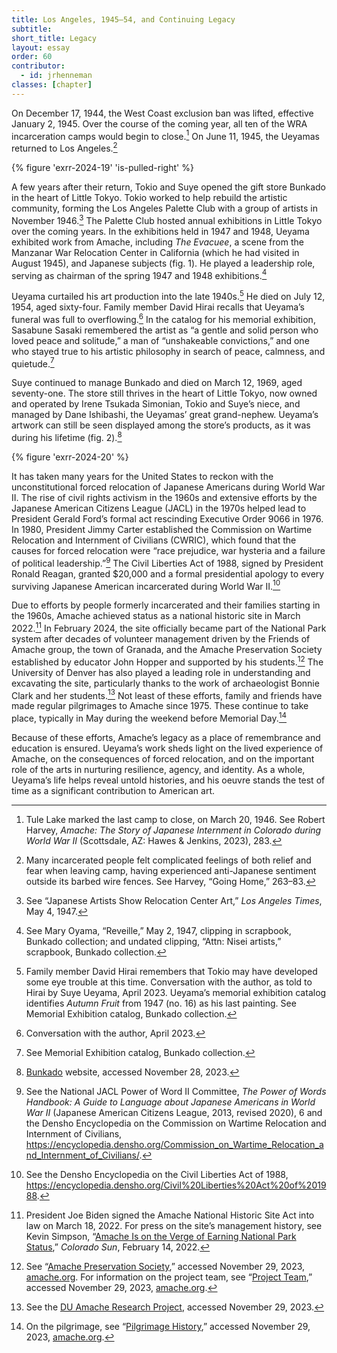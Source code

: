 ```yaml
---
title: Los Angeles, 1945–54, and Continuing Legacy
subtitle: 
short_title: Legacy
layout: essay
order: 60
contributor:
  - id: jrhenneman
classes: [chapter]
---
```


On December 17, 1944, the West Coast exclusion ban was lifted, effective January 2, 1945. Over the course of the coming year, all ten of the WRA incarceration camps would begin to close.[^1] On June 11, 1945, the Ueyamas returned to Los Angeles.[^2]

{% figure 'exrr-2024-19' 'is-pulled-right' %}

A few years after their return, Tokio and Suye opened the gift store Bunkado in the heart of Little Tokyo. Tokio worked to help rebuild the artistic community, forming the Los Angeles Palette Club with a group of artists in November 1946.[^3] The Palette Club hosted annual exhibitions in Little Tokyo over the coming years. In the exhibitions held in 1947 and 1948, Ueyama exhibited work from Amache, including *The Evacuee*, a scene from the Manzanar War Relocation Center in California (which he had visited in August 1945), and Japanese subjects (fig. 1). He played a leadership role, serving as chairman of the spring 1947 and 1948 exhibitions.[^4]


Ueyama curtailed his art production into the late 1940s.[^5] He died on July 12, 1954, aged sixty-four. Family member David Hirai recalls that Ueyama’s funeral was full to overflowing.[^6] In the catalog for his memorial exhibition, Sasabune Sasaki remembered the artist as “a gentle and solid person who loved peace and solitude,” a man of “unshakeable convictions,” and one who stayed true to his artistic philosophy in search of peace, calmness, and quietude.[^7]

Suye continued to manage Bunkado and died on March 12, 1969, aged seventy-one. The store still thrives in the heart of Little Tokyo, now owned and operated by Irene Tsukada Simonian, Tokio and Suye’s niece, and managed by Dane Ishibashi, the Ueyamas’ great grand-nephew. Ueyama’s artwork can still be seen displayed among the store’s products, as it was during his lifetime (fig. 2).[^8]

{% figure 'exrr-2024-20' %}

It has taken many years for the United States to reckon with the unconstitutional forced relocation of Japanese Americans during World War II. The rise of civil rights activism in the 1960s and extensive efforts by the Japanese American Citizens League (JACL) in the 1970s helped lead to President Gerald Ford’s formal act rescinding Executive Order 9066 in 1976. In 1980, President Jimmy Carter established the Commission on Wartime Relocation and Internment of Civilians (CWRIC), which found that the causes for forced relocation were “race prejudice, war hysteria and a failure of political leadership.”[^9]  The Civil Liberties Act of 1988, signed by President Ronald Reagan, granted $20,000 and a formal presidential apology to every surviving Japanese American incarcerated during World War II.[^10]   

Due to efforts by people formerly incarcerated and their families starting in the 1960s, Amache achieved status as a national historic site in March 2022.[^11] In February 2024, the site officially became part of the National Park system after decades of volunteer management driven by the Friends of Amache group, the town of Granada, and the Amache Preservation Society established by educator John Hopper and supported by his students.[^12] The University of Denver has also played a leading role in understanding and excavating the site, particularly thanks to the work of archaeologist Bonnie Clark and her students.[^13] Not least of these efforts, family and friends have made regular pilgrimages to Amache since 1975. These continue to take place, typically in May during the weekend before Memorial Day.[^14]

Because of these efforts, Amache’s legacy as a place of remembrance and education is ensured. Ueyama’s work sheds light on the lived experience of Amache, on the consequences of forced relocation, and on the important role of the arts in nurturing resilience, agency, and identity. As a whole, Ueyama’s life helps reveal untold histories, and his oeuvre stands the test of time as a significant contribution to American art.

[^1]: Tule Lake marked the last camp to close, on March 20, 1946. See Robert Harvey, *Amache: The Story of Japanese Internment in Colorado during World War II* (Scottsdale, AZ: Hawes & Jenkins, 2023), 283.

[^2]: Many incarcerated people felt complicated feelings of both relief and fear when leaving camp, having experienced anti-Japanese sentiment outside its barbed wire fences. See Harvey, “Going Home,” 263–83.

[^3]: See “Japanese Artists Show Relocation Center Art,” *Los Angeles Times*, May 4, 1947.

[^4]: See Mary Oyama, “Reveille,” May 2, 1947, clipping in scrapbook, Bunkado collection; and undated clipping, “Attn: Nisei artists,” scrapbook, Bunkado collection.

[^5]: Family member David Hirai remembers that Tokio may have developed some eye trouble at this time. Conversation with the author, as told to Hirai by Suye Ueyama, April 2023. Ueyama’s memorial exhibition catalog identifies *Autumn Fruit* from 1947 (no. 16) as his last painting. See Memorial Exhibition catalog, Bunkado collection.

[^6]: Conversation with the author, April 2023.

[^7]: See Memorial Exhibition catalog, Bunkado collection.

[^8]: [Bunkado](https://www.bunkadoonline.com/pages/new) website, accessed November 28, 2023.

[^9]: See the National JACL Power of Word II Committee, *The Power of Words Handbook: A Guide to Language about Japanese Americans in World War II* (Japanese American Citizens League, 2013, revised 2020), 6 and the Densho Encyclopedia on the Commission on Wartime Relocation and Internment of Civilians, https://encyclopedia.densho.org/Commission_on_Wartime_Relocation_and_Internment_of_Civilians/.

[^10]: See the Densho Encyclopedia on the Civil Liberties Act of 1988, https://encyclopedia.densho.org/Civil%20Liberties%20Act%20of%201988.

[^11]: President Joe Biden signed the Amache National Historic Site Act into law on March 18, 2022. For press on the site’s management history, see Kevin Simpson, “[Amache Is on the Verge of Earning National Park Status](https://coloradosun.com/2022/02/14/amache-on-verge-national-historic-site/),” *Colorado Sun*, February 14, 2022.

[^12]: See “[Amache Preservation Society](https://amache.org/amache-preservation-society/),” accessed November 29, 2023, [amache.org](https://amache.org/). For information on the project team, see “[Project Team](https://amache.org/project-team/),” accessed November 29, 2023, [amache.org](amache.org).

[^13]: See the [DU Amache Research Project](https://portfolio.du.edu/amache), accessed November 29, 2023.

[^14]: On the pilgrimage, see “[Pilgrimage History](https://amache.org/pilgrimage-history/),” accessed November 29, 2023, [amache.org](amache.org).

